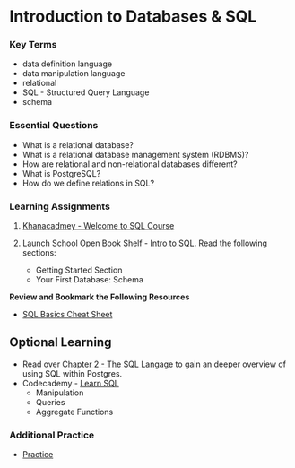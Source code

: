 #  Introduction to Databases & SQL

### Key Terms
- data definition language
- data manipulation language
- relational
- SQL - Structured Query Language
- schema

### Essential Questions
- What is a relational database?
- What is a relational database management system (RDBMS)?
- How are relational and non-relational databases different?
- What is PostgreSQL?
- How do we define relations in SQL?

### Learning Assignments
1. [Khanacadmey - Welcome to SQL Course](https://www.khanacademy.org/computing/computer-programming/sql/sql-basics/v/welcome-to-sql) 

2. Launch School Open Book Shelf - [Intro to SQL](https://launchschool.com/books/sql). Read the following sections:
     * Getting Started Section
     * Your First Database: Schema

**Review and Bookmark the Following Resources**
- [SQL Basics Cheat Sheet](https://www.sqltutorial.org/sql-cheat-sheet/)


## Optional Learning
* Read over [Chapter 2 - The SQL Langage](https://www.postgresql.org/docs/12/tutorial-sql.html) to gain an deeper overview of using SQL within Postgres.
* Codecademy - [Learn SQL](https://www.codecademy.com/learn/learn-sql)
    * Manipulation
    * Queries
    * Aggregate Functions

### Additional Practice
- [Practice](./practice/)

